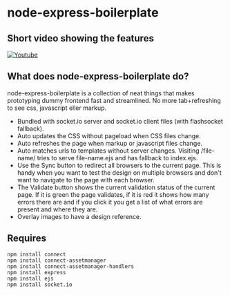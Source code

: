 # node-express-boilerplate
## Short video showing the features
[![Youtube](http://mape.me/node-boilerplate.png "Youtube video")](http://www.youtube.com/watch?v=esKYgej26dw)


## What does node-express-boilerplate do?

node-express-boilerplate is a collection of neat things that makes prototyping dummy frontend fast and streamlined. No more tab+refreshing to see css, javascript eller markup.

* Bundled with socket.io server and socket.io client files (with flashsocket fallback).
* Auto updates the CSS without pageload when CSS files change.
* Auto refreshes the page when markup or javascript files change.
* Auto matches urls to templates without server changes. Visiting /file-name/ tries to serve file-name.ejs and has fallback to index.ejs.
* Use the Sync button to redirect all browsers to the current page. This is handy when you want to test the design on multiple browsers and don't want to navigate to the page with each browser.
* The Validate button shows the current validation status of the current page. If it is green the page validates, if it is red it shows how many errors there are and if you click it you get a list of what errors are present and where they are.
* Overlay images to have a design reference.

## Requires
    npm install connect
    npm install connect-assetmanager
    npm install connect-assetmanager-handlers
    npm install express
    npm install ejs
    npm install socket.io